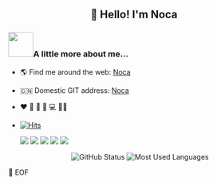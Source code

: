 <h2 align="center">👋 Hello! I'm Noca</h2>


### <img src="https://media.giphy.com/media/WUlplcMpOCEmTGBtBW/giphy.gif" width="50">A little more about me...


- 🌎 Find me around the web: [Noca](https://noca.top)
- 🇨🇳 Domestic GIT address: [Noca](https://gitee.com/Noca)
- ❤️ 🎵 🏃 📖 💻 👨‍🎓

- [![Hits](https://hits.seeyoufarm.com/api/count/incr/badge.svg?url=https%3A%2F%2Fgithub.com%2FLeoEchoAurora&count_bg=%2379C83D&title_bg=%23555555&icon=&icon_color=%23E7E7E7&title=Profile+views&edge_flat=false)](https://hits.seeyoufarm.com)

  ![](https://img.shields.io/badge/HTML-red?style=flat&logo=Html5)  ![](https://img.shields.io/badge/CSS-blue?style=flat&logo=css3)  ![](https://img.shields.io/badge/JavaScript-green?style=flat&logo=javascript)  ![](https://img.shields.io/badge/TypeScript-inactive?style=flat&logo=typescript)  ![](https://img.shields.io/badge/Vue.js-black?style=flat&logo=vue.js)

  <p align="center">
  	<img src="https://github-readme-stats.vercel.app/api?username=Nocae&show_icons=true&theme=dracula" alt="GitHub Status">
  	<img src="https://github-readme-stats.vercel.app/api/top-langs/?username=Nocae&layout=compact&theme=tokyonight" alt="Most Used Languages">
  </p>

💾 EOF







<!--
**LeoEchoAurora/LeoEchoAurora** is a ✨ _special_ ✨ repository because its `README.md` (this file) appears on your GitHub profile.

Here are some ideas to get you started:

- 🔭 I’m currently working on ...
- 🌱 I’m currently learning ...
- 👯 I’m looking to collaborate on ...
- 🤔 I’m looking for help with ...
- 💬 Ask me about ...
- 📫 How to reach me: ...
- 😄 Pronouns: ...
- ⚡ Fun fact: ...
-->
